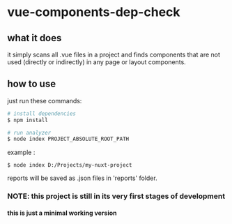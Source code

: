 # vue-components-dep-check

## what it does 
it simply scans all .vue files in a project and finds components that are not used (directly or indirectly) in any page or layout components.

## how to use
just run these commands:

```bash
# install dependencies
$ npm install

# run analyzer
$ node index PROJECT_ABSOLUTE_ROOT_PATH
```
example :

```
$ node index D:/Projects/my-nuxt-project
``` 

reports will be saved as .json files in 'reports' folder.


### NOTE: this project is still in its very first stages of development
#### this is just a minimal working version
